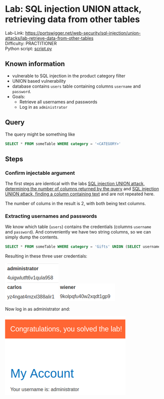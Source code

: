 # Lab: SQL injection UNION attack, retrieving data from other tables

Lab-Link: <https://portswigger.net/web-security/sql-injection/union-attacks/lab-retrieve-data-from-other-tables>  
Difficulty: PRACTITIONER  
Python script: [script.py](script.py)  

## Known information

- vulnerable to SQL injection in the product category filter
- UNION based vulnerability
- database contains `users` table containing columns `username` and `password`.
- Goals:
  - Retrieve all usernames and passwords
  - Log in as `administrator`

## Query

The query might be something like

```sql
SELECT * FROM someTable WHERE category = '<CATEGORY>'
```

## Steps

### Confirm injectable argument

The first steps are identical with the labs [SQL injection UNION attack, determining the number of columns returned by the query](../SQL_injection_UNION_attack,_determining_the_number_of_columns_returned_by_the_query/README.md) and [SQL injection UNION attack, finding a column containing text](../SQL_injection_UNION_attack,_finding_a_column_containing_text/README.md) and are not repeated here.

The number of colums in the result is 2, with both being text columns.

### Extracting usernames and passwords

We know which table (`users`) contains the credentials (columns `username` and `password`). And conveniently we have two string columns, so we can simply dump the contents.

```sql
SELECT * FROM someTable WHERE category = 'Gifts' UNION (SELECT username, password password FROM users)--
```

Resulting in these three user credentials:

![creds](img/creds_first_set.png)
![creds](img/creds_second_set.png)

Now log in as administrator and:

![success](img/success.png)
